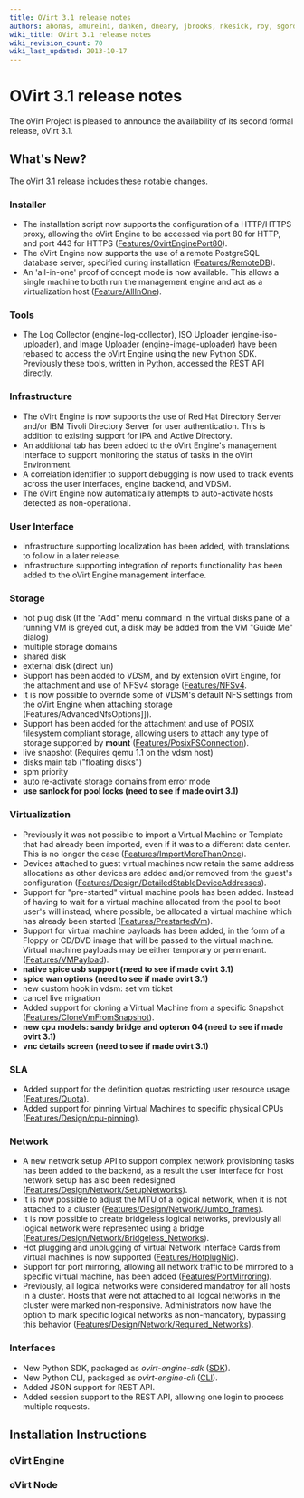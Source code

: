 ```yaml
---
title: OVirt 3.1 release notes
authors: abonas, amureini, danken, dneary, jbrooks, nkesick, roy, sgordon, val0x00ff
wiki_title: OVirt 3.1 release notes
wiki_revision_count: 70
wiki_last_updated: 2013-10-17
---
```


# OVirt 3.1 release notes

The oVirt Project is pleased to announce the availability of its second formal release, oVirt 3.1.

## What's New?

The oVirt 3.1 release includes these notable changes.

### Installer

*   The installation script now supports the configuration of a HTTP/HTTPS proxy, allowing the oVirt Engine to be accessed via port 80 for HTTP, and port 443 for HTTPS ([Features/OvirtEnginePort80](Features/OvirtEnginePort80)).
*   The oVirt Engine now supports the use of a remote PostgreSQL database server, specified during installation ([Features/RemoteDB](Features/RemoteDB)).
*   An 'all-in-one' proof of concept mode is now available. This allows a single machine to both run the management engine and act as a virtualization host ([Feature/AllInOne](Feature/AllInOne)).

### Tools

*   The Log Collector (engine-log-collector), ISO Uploader (engine-iso-uploader), and Image Uploader (engine-image-uploader) have been rebased to access the oVirt Engine using the new Python SDK. Previously these tools, written in Python, accessed the REST API directly.

### Infrastructure

*   The oVirt Engine is now supports the use of Red Hat Directory Server and/or IBM Tivoli Directory Server for user authentication. This is addition to existing support for IPA and Active Directory.
*   An additional tab has been added to the oVirt Engine's management interface to support monitoring the status of tasks in the oVirt Environment.
*   A correlation identifier to support debugging is now used to track events across the user interfaces, engine backend, and VDSM.
*   The oVirt Engine now automatically attempts to auto-activate hosts detected as non-operational.

### User Interface

*   Infrastructure supporting localization has been added, with translations to follow in a later release.
*   Infrastructure supporting integration of reports functionality has been added to the oVirt Engine management interface.

### Storage

*   hot plug disk (If the "Add" menu command in the virtual disks pane of a running VM is greyed out, a disk may be added from the VM "Guide Me" dialog)
*   multiple storage domains
*   shared disk
*   external disk (direct lun)
*   Support has been added to VDSM, and by extension oVirt Engine, for the attachment and use of NFSv4 storage ([Features/NFSv4](Features/NFSv4).
*   It is now possible to override some of VDSM's default NFS settings from the oVirt Engine when attaching storage (Features/AdvancedNfsOptions]]).
*   Support has been added for the attachment and use of POSIX filesystem compliant storage, allowing users to attach any type of storage supported by **mount** ([Features/PosixFSConnection](Features/PosixFSConnection)).
*   live snapshot (Requires qemu 1.1 on the vdsm host)
*   disks main tab ("floating disks")
*   spm priority
*   auto re-activate storage domains from error mode
*   **use sanlock for pool locks (need to see if made ovirt 3.1)**

### Virtualization

*   Previously it was not possible to import a Virtual Machine or Template that had already been imported, even if it was to a different data center. This is no longer the case ([Features/ImportMoreThanOnce](Features/ImportMoreThanOnce)).
*   Devices attached to guest virtual machines now retain the same address allocations as other devices are added and/or removed from the guest's configuration ([Features/Design/DetailedStableDeviceAddresses](Features/Design/DetailedStableDeviceAddresses)).
*   Support for "pre-started" virtual machine pools has been added. Instead of having to wait for a virtual machine allocated from the pool to boot user's will instead, where possible, be allocated a virtual machine which has already been started ([Features/PrestartedVm](Features/PrestartedVm)).
*   Support for virtual machine payloads has been added, in the form of a Floppy or CD/DVD image that will be passed to the virtual machine. Virtual machine payloads may be either temporary or permenant.([Features/VMPayload](Features/VMPayload)).
*   **native spice usb support (need to see if made ovirt 3.1)**
*   **spice wan options (need to see if made ovirt 3.1)**
*   new custom hook in vdsm: set vm ticket
*   cancel live migration
*   Added support for cloning a Virtual Machine from a specific Snapshot ([Features/CloneVmFromSnapshot](Features/CloneVmFromSnapshot)).
*   **new cpu models: sandy bridge and opteron G4 (need to see if made ovirt 3.1)**
*   **vnc details screen (need to see if made ovirt 3.1)**

### SLA

*   Added support for the definition quotas restricting user resource usage ([Features/Quota](Features/Quota)).
*   Added support for pinning Virtual Machines to specific physical CPUs ([Features/Design/cpu-pinning](Features/Design/cpu-pinning)).

### Network

*   A new network setup API to support complex network provisioning tasks has been added to the backend, as a result the user interface for host network setup has also been redesigned ([Features/Design/Network/SetupNetworks](Features/Design/Network/SetupNetworks)).
*   It is now possible to adjust the MTU of a logical network, when it is not attached to a cluster ([Features/Design/Network/Jumbo_frames](Features/Design/Network/Jumbo_frames)).
*   It is now possible to create bridgeless logical networks, previously all logical network were represented using a bridge ([Features/Design/Network/Bridgeless_Networks](Features/Design/Network/Bridgeless_Networks)).
*   Hot plugging and unplugging of virtual Network Interface Cards from virtual machines is now supported ([Features/HotplugNic](Features/HotplugNic)).
*   Support for port mirroring, allowing all network traffic to be mirrored to a specific virtual machine, has been added ([Features/PortMirroring](Features/PortMirroring)).
*   Previously, all logical networks were considered mandatroy for all hosts in a cluster. Hosts that were not attached to all logcal networks in the cluster were marked non-responsive. Administrators now have the option to mark specific logical networks as non-mandatory, bypassing this behavior ([Features/Design/Network/Required_Networks](Features/Design/Network/Required_Networks)).

### Interfaces

*   New Python SDK, packaged as *ovirt-engine-sdk* ([SDK](SDK)).
*   New Python CLI, packaged as *ovirt-engine-cli* ([CLI](CLI)).
*   Added JSON support for REST API.
*   Added session support to the REST API, allowing one login to process multiple requests.

## Installation Instructions

### oVirt Engine

### oVirt Node
